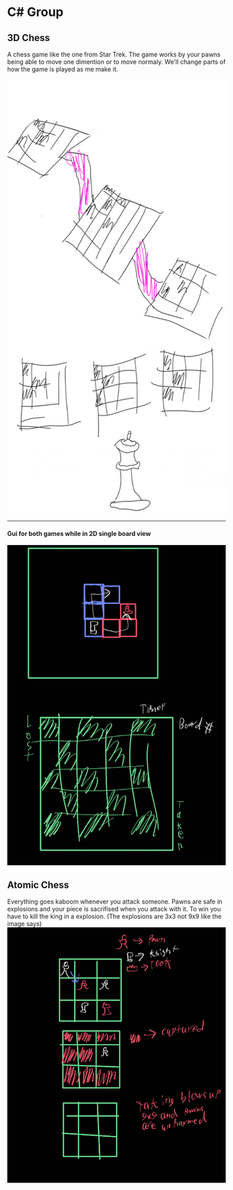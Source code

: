 # C# Group

## 3D Chess
A chess game like the one from Star Trek. The game works by your pawns being able to move one dimention or to move normaly. We'll change parts of how the game is played as me make it.

<img src="https://raw.githubusercontent.com/Ninjavid/CS-Group/main/concept.png" width="600" height="1000"/>

----------------

#### Gui for both games while in 2D single board view

<img src="https://github.com/Ninjavid/CS-Group/raw/main/3D-Chess/3D%20Chess_230308_230725471_0.png"/>



## Atomic Chess
Everything goes kaboom whenever you attack someone. Pawns are safe in explosions and your piece is sacrifised when you attack with it. To win you have to kill the king in a explosion. (The explosions are 3x3 not 9x9 like the image says)
<img src="https://github.com/Ninjavid/CS-Group/raw/main/Atomic-Chess/Atomic%20Chess_230308_231040155_0.png"/>
